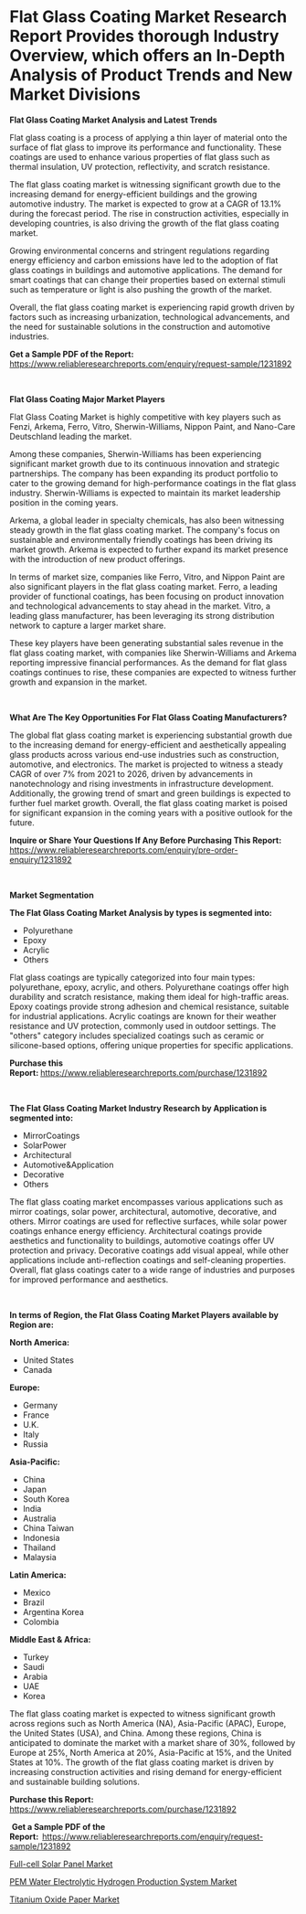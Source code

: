 <p><h1>Flat Glass Coating Market Research Report Provides thorough Industry Overview, which offers an In-Depth Analysis of Product Trends and New Market Divisions</h1></p><p><strong>Flat Glass Coating Market Analysis and Latest Trends</strong></p>
<p><p>Flat glass coating is a process of applying a thin layer of material onto the surface of flat glass to improve its performance and functionality. These coatings are used to enhance various properties of flat glass such as thermal insulation, UV protection, reflectivity, and scratch resistance.</p><p>The flat glass coating market is witnessing significant growth due to the increasing demand for energy-efficient buildings and the growing automotive industry. The market is expected to grow at a CAGR of 13.1% during the forecast period. The rise in construction activities, especially in developing countries, is also driving the growth of the flat glass coating market.</p><p>Growing environmental concerns and stringent regulations regarding energy efficiency and carbon emissions have led to the adoption of flat glass coatings in buildings and automotive applications. The demand for smart coatings that can change their properties based on external stimuli such as temperature or light is also pushing the growth of the market.</p><p>Overall, the flat glass coating market is experiencing rapid growth driven by factors such as increasing urbanization, technological advancements, and the need for sustainable solutions in the construction and automotive industries.</p></p>
<p><strong>Get a Sample PDF of the Report:&nbsp;</strong> <a href="https://www.reliableresearchreports.com/enquiry/request-sample/1231892">https://www.reliableresearchreports.com/enquiry/request-sample/1231892</a></p>
<p>&nbsp;</p>
<p><strong>Flat Glass Coating Major Market Players</strong></p>
<p><p>Flat Glass Coating Market is highly competitive with key players such as Fenzi, Arkema, Ferro, Vitro, Sherwin-Williams, Nippon Paint, and Nano-Care Deutschland leading the market. </p><p>Among these companies, Sherwin-Williams has been experiencing significant market growth due to its continuous innovation and strategic partnerships. The company has been expanding its product portfolio to cater to the growing demand for high-performance coatings in the flat glass industry. Sherwin-Williams is expected to maintain its market leadership position in the coming years.</p><p>Arkema, a global leader in specialty chemicals, has also been witnessing steady growth in the flat glass coating market. The company's focus on sustainable and environmentally friendly coatings has been driving its market growth. Arkema is expected to further expand its market presence with the introduction of new product offerings.</p><p>In terms of market size, companies like Ferro, Vitro, and Nippon Paint are also significant players in the flat glass coating market. Ferro, a leading provider of functional coatings, has been focusing on product innovation and technological advancements to stay ahead in the market. Vitro, a leading glass manufacturer, has been leveraging its strong distribution network to capture a larger market share.</p><p>These key players have been generating substantial sales revenue in the flat glass coating market, with companies like Sherwin-Williams and Arkema reporting impressive financial performances. As the demand for flat glass coatings continues to rise, these companies are expected to witness further growth and expansion in the market.</p></p>
<p>&nbsp;</p>
<p><strong>What Are The Key Opportunities For Flat Glass Coating Manufacturers?</strong></p>
<p><p>The global flat glass coating market is experiencing substantial growth due to the increasing demand for energy-efficient and aesthetically appealing glass products across various end-use industries such as construction, automotive, and electronics. The market is projected to witness a steady CAGR of over 7% from 2021 to 2026, driven by advancements in nanotechnology and rising investments in infrastructure development. Additionally, the growing trend of smart and green buildings is expected to further fuel market growth. Overall, the flat glass coating market is poised for significant expansion in the coming years with a positive outlook for the future.</p></p>
<p><strong>Inquire or Share Your Questions If Any Before Purchasing This Report:</strong> <a href="https://www.reliableresearchreports.com/enquiry/pre-order-enquiry/1231892">https://www.reliableresearchreports.com/enquiry/pre-order-enquiry/1231892</a></p>
<p>&nbsp;</p>
<p><strong>Market Segmentation</strong></p>
<p><strong>The Flat Glass Coating Market Analysis by types is segmented into:</strong></p>
<p><ul><li>Polyurethane</li><li>Epoxy</li><li>Acrylic</li><li>Others</li></ul></p>
<p><p>Flat glass coatings are typically categorized into four main types: polyurethane, epoxy, acrylic, and others. Polyurethane coatings offer high durability and scratch resistance, making them ideal for high-traffic areas. Epoxy coatings provide strong adhesion and chemical resistance, suitable for industrial applications. Acrylic coatings are known for their weather resistance and UV protection, commonly used in outdoor settings. The "others" category includes specialized coatings such as ceramic or silicone-based options, offering unique properties for specific applications.</p></p>
<p><strong>Purchase this Report:&nbsp;</strong><a href="https://www.reliableresearchreports.com/purchase/1231892">https://www.reliableresearchreports.com/purchase/1231892</a></p>
<p>&nbsp;</p>
<p><strong>The Flat Glass Coating Market Industry Research by Application is segmented into:</strong></p>
<p><ul><li>MirrorCoatings</li><li>SolarPower</li><li>Architectural</li><li>Automotive&Application</li><li>Decorative</li><li>Others</li></ul></p>
<p><p>The flat glass coating market encompasses various applications such as mirror coatings, solar power, architectural, automotive, decorative, and others. Mirror coatings are used for reflective surfaces, while solar power coatings enhance energy efficiency. Architectural coatings provide aesthetics and functionality to buildings, automotive coatings offer UV protection and privacy. Decorative coatings add visual appeal, while other applications include anti-reflection coatings and self-cleaning properties. Overall, flat glass coatings cater to a wide range of industries and purposes for improved performance and aesthetics.</p></p>
<p>&nbsp;</p>
<p><strong>In terms of Region, the Flat Glass Coating Market Players available by Region are:</strong></p>
<p>
    <p> <strong> North America: </strong>
        <ul>
            <li>United States</li>
            <li>Canada</li>
        </ul>
        </p> 
    <p> <strong> Europe: </strong>
        <ul>
            <li>Germany</li>
            <li>France</li>
            <li>U.K.</li>
            <li>Italy</li>
            <li>Russia</li>
        </ul>
        </p> 
    <p> <strong> Asia-Pacific: </strong>
        <ul>
            <li>China</li>
            <li>Japan</li>
            <li>South Korea</li>
            <li>India</li>
            <li>Australia</li>
            <li>China Taiwan</li>
            <li>Indonesia</li>
            <li>Thailand</li>
            <li>Malaysia</li>
        </ul>
        </p> 
    <p> <strong> Latin America: </strong>
        <ul>
            <li>Mexico</li>
            <li>Brazil</li>
            <li>Argentina Korea</li>
            <li>Colombia</li>
        </ul>
        </p> 
    <p> <strong> Middle East & Africa: </strong>
        <ul>
            <li>Turkey</li>
            <li>Saudi</li>
            <li>Arabia</li>
            <li>UAE</li>
            <li>Korea</li>
        </ul>
    </p>
    </p>
<p><p>The flat glass coating market is expected to witness significant growth across regions such as North America (NA), Asia-Pacific (APAC), Europe, the United States (USA), and China. Among these regions, China is anticipated to dominate the market with a market share of 30%, followed by Europe at 25%, North America at 20%, Asia-Pacific at 15%, and the United States at 10%. The growth of the flat glass coating market is driven by increasing construction activities and rising demand for energy-efficient and sustainable building solutions.</p></p>
<p><strong>Purchase this Report: </strong><a href="https://www.reliableresearchreports.com/purchase/1231892">https://www.reliableresearchreports.com/purchase/1231892</a></p>
<p>&nbsp;<strong>Get a Sample PDF of the Report:&nbsp;&nbsp;</strong><a href="https://www.reliableresearchreports.com/enquiry/request-sample/1231892">https://www.reliableresearchreports.com/enquiry/request-sample/1231892</a></p>
<p><strong></strong></p>
<p><p><a href="https://view.publitas.com/reportprime-1/full-cell-solar-panel-market-centers-on-aspects-such-as-market-growth-market-share-market-opportunity-and-projected-forecasts-spanning-from-2023-to-2030/">Full-cell Solar Panel Market</a></p><p><a href="https://view.publitas.com/reportprime-1/pem-water-electrolytic-hydrogen-production-system-market-research-report-unlocks-analysis-on-the-market-financial-status-market-size-and-market-revenue-upto-2030/">PEM Water Electrolytic Hydrogen Production System Market</a></p><p><a href="https://view.publitas.com/reportprime-1/titanium-oxide-paper-market-research-report-unlocks-analysis-on-the-market-financial-status-market-size-and-market-revenue-upto-2030/">Titanium Oxide Paper Market</a></p></p>